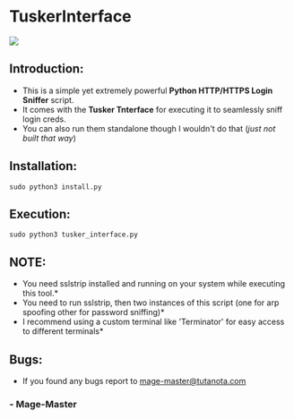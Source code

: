 # TuskerInterface


![](https://github.com/mage-master/TuskerInterface/blob/main/logo.png)




## Introduction:

- This is a simple yet extremely powerful **Python HTTP/HTTPS Login Sniffer** script.
- It comes with the **Tusker Tnterface** for executing it to seamlessly sniff login creds.
- You can also run them standalone though I wouldn't do that (*just not built that way*)



## Installation:

 ```sudo python3 install.py```




## Execution:
 ```sudo python3 tusker_interface.py```


 
## NOTE: 

- You need sslstrip installed and running on your system while executing this tool.*
- You need to run sslstrip, then two instances of this script (one for arp spoofing other for password sniffing)*
- I recommend using a custom terminal like 'Terminator' for easy access to different terminals*


## Bugs:
- If you found any bugs report to mage-master@tutanota.com

### - Mage-Master

